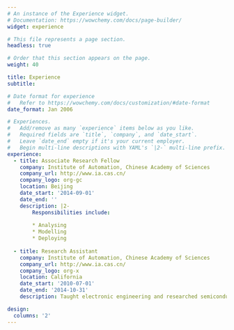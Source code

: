```yaml
---
# An instance of the Experience widget.
# Documentation: https://wowchemy.com/docs/page-builder/
widget: experience

# This file represents a page section.
headless: true

# Order that this section appears on the page.
weight: 40

title: Experience
subtitle:

# Date format for experience
#   Refer to https://wowchemy.com/docs/customization/#date-format
date_format: Jan 2006

# Experiences.
#   Add/remove as many `experience` items below as you like.
#   Required fields are `title`, `company`, and `date_start`.
#   Leave `date_end` empty if it's your current employer.
#   Begin multi-line descriptions with YAML's `|2-` multi-line prefix.
experience:
  - title: Associate Research Fellow
    company: Institute of Automation, Chinese Academy of Sciences
    company_url: http://www.ia.cas.cn/
    company_logo: org-gc
    location: Beijing
    date_start: '2014-09-01'
    date_end: ''
    description: |2-
        Responsibilities include:
        
        * Analysing
        * Modelling
        * Deploying
        
  - title: Research Assistant
    company: Institute of Automation, Chinese Academy of Sciences
    company_url: http://www.ia.cas.cn/
    company_logo: org-x
    location: California
    date_start: '2010-07-01'
    date_end: '2014-10-31'
    description: Taught electronic engineering and researched semiconductor physics.

design:
  columns: '2'
---
```


